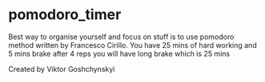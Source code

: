 # pomodoro_timer
Best way to organise yourself and focus on stuff is to use pomodoro method written by Francesco Cirillo. You have 25 mins of hard working and 5 mins brake after 4 reps you will have long brake which is 25 mins

Created by Viktor Goshchynskyi
